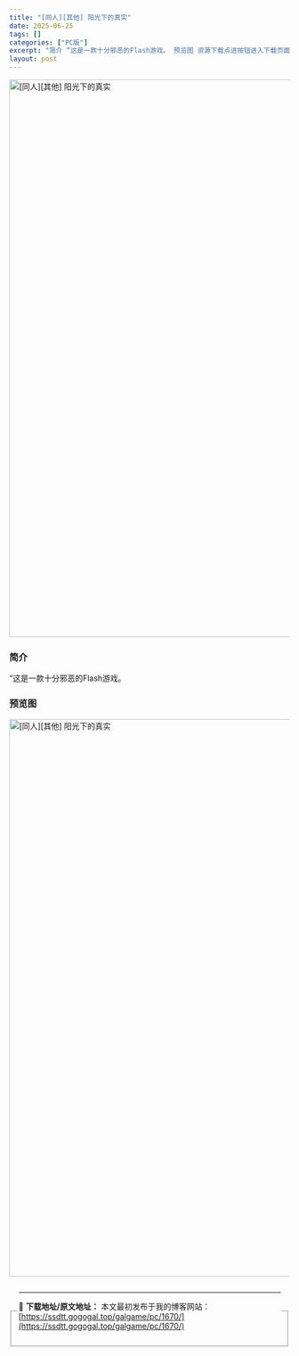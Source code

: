 ```yaml
---
title: "[同人][其他] 阳光下的真实"
date: 2025-06-25
tags: []
categories: ["PC版"]
excerpt: "简介 “这是一款十分邪恶的Flash游戏。 预览图 资源下载点进按钮进入下载页面查看下载地址 资源免费下载地址 下载地址 说明: 油猴下载教程 磁力下载推荐使用qBittorrent下载工具 全站解压密码:erciyuanfengwo"
layout: post
---
```



<p><img decoding="async"   src="https://ssdtt.gogogal.top/wp-content/uploads/2025/06/403f5-00.webp" loading="lazy" alt="[同人][其他] 阳光下的真实" style="display: block; margin-left: auto; margin-right: auto; width: 1000px;" /></p>
<div>
<h3>简介</h3>
</p></div>
<p>“这是一款十分邪恶的Flash游戏。</p>
<h3>预览图</h3>
<p><img decoding="async"   src="https://ssdtt.gogogal.top/wp-content/uploads/2025/06/73114-01.webp" loading="lazy" alt="[同人][其他] 阳光下的真实" style="display: block; margin-left: auto; margin-right: auto; width: 1000px;" /></p>
<div></div>
<fieldset>
<legend>


---
📖 **下载地址/原文地址：** 本文最初发布于我的博客网站：[https://ssdtt.gogogal.top/galgame/pc/1670/](https://ssdtt.gogogal.top/galgame/pc/1670/)
